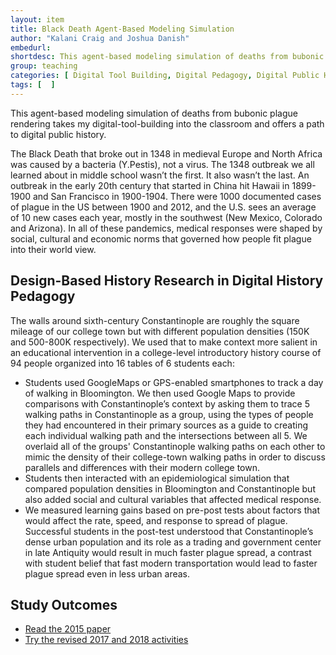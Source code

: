```yaml
---
layout: item
title: Black Death Agent-Based Modeling Simulation
author: "Kalani Craig and Joshua Danish"
embedurl: 
shortdesc: This agent-based modeling simulation of deaths from bubonic plague rendering takes my digital-tool-building into the classroom and offers a path to digital public history.
group: teaching
categories: [ Digital Tool Building, Digital Pedagogy, Digital Public History ]
tags: [  ]
---
```


This agent-based modeling simulation of deaths from bubonic plague rendering takes my digital-tool-building into the classroom and offers a path to digital public history.

The Black Death that broke out in 1348 in medieval Europe and North Africa was caused by a bacteria (Y.Pestis), not a virus. The 1348 outbreak we all learned about in middle school wasn’t the first. It also wasn’t the last. An outbreak in the early 20th century that started in China hit Hawaii in 1899-1900 and San Francisco in 1900-1904. There were 1000 documented cases of plague in the US between 1900 and 2012, and the U.S. sees an average of 10 new cases each year, mostly in the southwest (New Mexico, Colorado and Arizona). In all of these pandemics, medical responses were shaped by social, cultural and economic norms that governed how people fit plague into their world view.


## Design-Based History Research in Digital History Pedagogy

The walls around sixth-century Constantinople are roughly the square mileage of our college town but with different population densities (150K and 500-800K respectively). We used that to make context more salient in an educational intervention in a college-level introductory history course of 94 people organized into 16 tables of 6 students each:

- Students used GoogleMaps or GPS-enabled smartphones to track a day of walking in Bloomington. We then used Google Maps to provide comparisons with Constantinople’s context by asking them to trace 5 walking paths in Constantinople as a group, using the types of people they had encountered in their primary sources as a guide to creating each individual walking path and the intersections between all 5. We overlaid all of the groups' Constantinople walking paths on each other to mimic the density of their college-town walking paths in order to discuss parallels and differences with their modern college town.
- Students then interacted with an epidemiological simulation that compared population densities in Bloomington and Constantinople but also added social and cultural variables that affected medical response.
- We measured learning gains based on pre-post tests about factors that would affect the rate, speed, and response to spread of plague. Successful students in the post-test understood that Constantinople’s dense urban population and its role as a trading and government center in late Antiquity would result in much faster plague spread, a contrast with student belief that fast modern transportation would lead to faster plague spread even in less urban areas.

## Study Outcomes

- [Read the 2015 paper](https://www.kalanicraig.com/publications/AERA-dh-and-presentism/)
- [Try the revised 2017 and 2018 activities](https://www.kalanicraig.com/workshops/black-death-maps-simulation/)